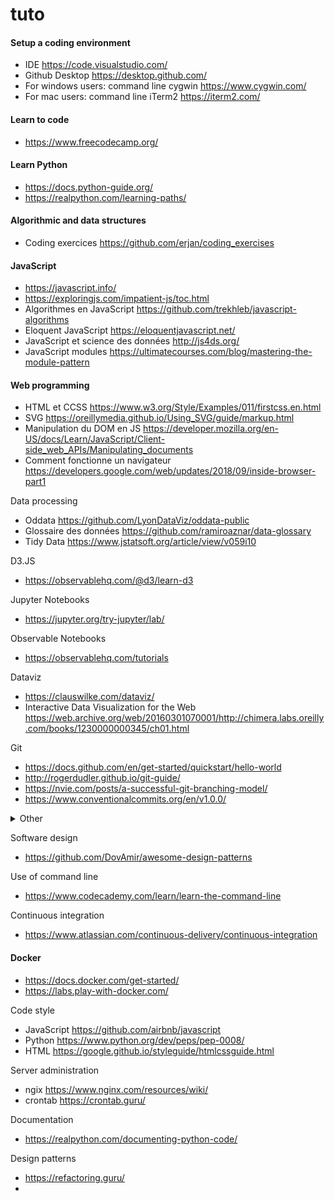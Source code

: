 # tuto

#### <a name="setup"></a> Setup a coding environment 
- IDE https://code.visualstudio.com/
- Github Desktop https://desktop.github.com/
- For windows users: command line cygwin https://www.cygwin.com/
- For mac users: command line iTerm2 https://iterm2.com/

#### <a name="code"></a> Learn to code
- https://www.freecodecamp.org/

#### <a name="python"></a> Learn Python
- https://docs.python-guide.org/
- https://realpython.com/learning-paths/

#### <a name="algos"></a> Algorithmic and data structures
- Coding exercices https://github.com/erjan/coding_exercises

#### <a name="js"></a> JavaScript
- https://javascript.info/
- https://exploringjs.com/impatient-js/toc.html
- Algorithmes en JavaScript https://github.com/trekhleb/javascript-algorithms
- Eloquent JavaScript https://eloquentjavascript.net/
- JavaScript et science des données http://js4ds.org/
- JavaScript modules https://ultimatecourses.com/blog/mastering-the-module-pattern

#### <a name="web"></a> Web programming
- HTML et CCSS https://www.w3.org/Style/Examples/011/firstcss.en.html
- SVG https://oreillymedia.github.io/Using_SVG/guide/markup.html
- Manipulation du DOM en JS https://developer.mozilla.org/en-US/docs/Learn/JavaScript/Client-side_web_APIs/Manipulating_documents
- Comment fonctionne un navigateur https://developers.google.com/web/updates/2018/09/inside-browser-part1

Data processing
- Oddata https://github.com/LyonDataViz/oddata-public
- Glossaire des données https://github.com/ramiroaznar/data-glossary
- Tidy Data https://www.jstatsoft.org/article/view/v059i10

D3.JS
- https://observablehq.com/@d3/learn-d3

Jupyter Notebooks
- https://jupyter.org/try-jupyter/lab/

Observable Notebooks
- https://observablehq.com/tutorials

Dataviz
- https://clauswilke.com/dataviz/
- Interactive Data Visualization for the Web https://web.archive.org/web/20160301070001/http://chimera.labs.oreilly.com/books/1230000000345/ch01.html

Git
- https://docs.github.com/en/get-started/quickstart/hello-world
- http://rogerdudler.github.io/git-guide/
- https://nvie.com/posts/a-successful-git-branching-model/
- https://www.conventionalcommits.org/en/v1.0.0/

<details>
  <summary>Other</summary>

- https://docs.github.com/en/repositories/releasing-projects-on-github/managing-releases-in-a-repository

</details>

Software design
- https://github.com/DovAmir/awesome-design-patterns

Use of command line
- https://www.codecademy.com/learn/learn-the-command-line

Continuous integration
- https://www.atlassian.com/continuous-delivery/continuous-integration

#### <a name="docker"></a> Docker

- https://docs.docker.com/get-started/
- https://labs.play-with-docker.com/

Code style
- JavaScript https://github.com/airbnb/javascript
- Python https://www.python.org/dev/peps/pep-0008/
- HTML https://google.github.io/styleguide/htmlcssguide.html

Server administration
- ngix https://www.nginx.com/resources/wiki/
- crontab https://crontab.guru/

Documentation
- https://realpython.com/documenting-python-code/

Design patterns
- https://refactoring.guru/
- 